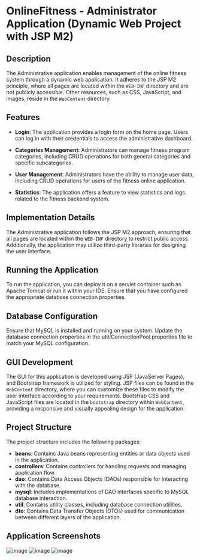 # OnlineFitness - Administrator Application (Dynamic Web Project with JSP M2)

## Description

The Administrative application enables management of the online fitness system through a dynamic web application. It adheres to the JSP M2 principle, where all pages are located within the `WEB-INF` directory and are not publicly accessible. Other resources, such as CSS, JavaScript, and images, reside in the `WebContent` directory.

## Features

- **Login**: The application provides a login form on the home page. Users can log in with their credentials to access the administrative dashboard.

- **Categories Management**: Administrators can manage fitness program categories, including CRUD operations for both general categories and specific subcategories.

- **User Management**: Administrators have the ability to manage user data, including CRUD operations for users of the fitness online application.

- **Statistics**: The application offers a feature to view statistics and logs related to the fitness backend system.

## Implementation Details

The Administrative application follows the JSP M2 approach, ensuring that all pages are located within the `WEB-INF` directory to restrict public access. Additionally, the application may utilize third-party libraries for designing the user interface.

## Running the Application

To run the application, you can deploy it on a servlet container such as Apache Tomcat or run it within your IDE. Ensure that you have configured the appropriate database connection properties.

## Database Configuration

Ensure that MySQL is installed and running on your system. Update the database connection properties in the util/ConnectionPool.properties file to match your MySQL configuration.

## GUI Development

The GUI for this application is developed using JSP (JavaServer Pages), and Bootstrap framework is utilized for styling. JSP files can be found in the `WebContent` directory, where you can customize these files to modify the user interface according to your requirements. Bootstrap CSS and JavaScript files are located in the `bootstrap` directory within `WebContent`, providing a responsive and visually appealing design for the application.

## Project Structure

The project structure includes the following packages:

- **beans**: Contains Java beans representing entities or data objects used in the application.
- **controllers**: Contains controllers for handling requests and managing application flow.
- **dao**: Contains Data Access Objects (DAOs) responsible for interacting with the database.
- **mysql**: Includes implementations of DAO interfaces specific to MySQL database interaction.
- **util**: Contains utility classes, including database connection utilities.
- **dto**: Contains Data Transfer Objects (DTOs) used for communication between different layers of the application.

## Application Screenshots

![image](https://github.com/frke001/Task-scheduler-and-parallel-processing-of-multimedia-data/assets/93668747/c262f1f4-5cdc-4ea4-aba3-1a77e9830cbe)
![image](https://github.com/frke001/Task-scheduler-and-parallel-processing-of-multimedia-data/assets/93668747/bc9005e7-9317-4007-bc5e-e68d765992fd)
![image](https://github.com/frke001/Task-scheduler-and-parallel-processing-of-multimedia-data/assets/93668747/dfb1eccb-38ac-4f5a-9f62-9fddc19aa4ff)

